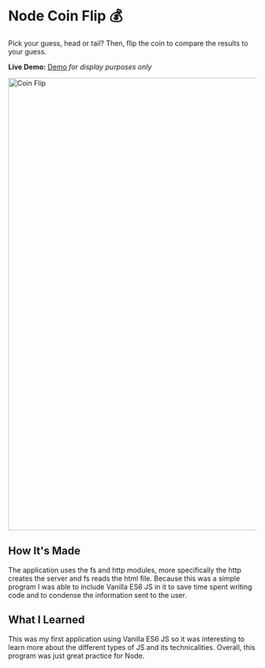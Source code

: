 # Node Coin Flip 💰

Pick your guess, head or tail? Then, flip the coin to compare the results to your guess.

**Live Demo:** <a href="https://coin-flip-jenna-nguyen.netlify.app/">Demo</a><i> for display purposes only</i>

<img width="919" alt="Coin Flip" src="https://user-images.githubusercontent.com/88993361/140014974-48903803-3225-45be-bb4a-141696478af4.png">

## How It's Made
The application uses the fs and http modules, more specifically the http creates the server and fs reads the html file. Because this was a simple program I was able to include Vanilla ES6 JS in it to save time spent writing code and to condense the information sent to the user.

## What I Learned
This was my first application using Vanilla ES6 JS so it was interesting to learn more about the different types of JS and its technicalities. Overall, this program was just great practice for Node.

